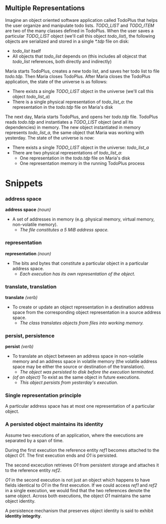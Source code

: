 ## Multiple Representations

Imagine an object oriented software application called TodoPlus that helps the
user organize and manipulate todo lists. *TODO_LIST* and *TODO_ITEM* are two of
the many classes defined in TodoPlus. When the user saves a particular
*TODO_LIST* object (we'll call this object *todo_list*), the following objects
are serialized and stored in a single _\*.tdp_ file on disk:

- *todo_list* itself
- All objects that *todo_list* depends on (this includes all objecst that
  *todo_list* references, both directly and indirectly)

Maria starts TodoPlus, creates a new todo list, and saves her todo list to file
*todo.tdp*. Then Maria closes TodoPlus. After Maria closes the TodoPlus
application, the state of the universe is as follows:

- There exists a single *TODO_LIST* object in the universe (we'll call this
  object *todo_list_a*)
- There is a single physical representation of *todo_list_a*: the representation
  in the *todo.tdp* file on Maria's disk

The next day, Maria starts TodoPlus, and opens her *todo.tdp* file. TodoPlus
reads *todo.tdp* and instantiates a *TODO_LIST* object (and all its
dependencies) in memory. The new object instantiated in memory represents
*todo_list_a*, the same object that Maria was working with yesterday. The state
of the universe is now:

- There exists a single *TODO_LIST* object in the universe: *todo_list_a*
- There are two physical representations of *todo_list_a*:
  - One representation in the *todo.tdp* file on Maria's disk
  - One representation memory in the running TodoPlus process

# Snippets

### address space

**address space** *(noun)*

- A set of addresses in memory (e.g. physical memory, virtual memory,
  non-volatile memory).
  - *The file constitutes a 5 MiB address space.*

### representation

**representation** *(noun)*

- The bits and bytes that constitute a particular object in a particular
  address space.
  - *Each execution has its own representation of the object.*

### translate, translation

**translate** *(verb)*

- To create or update an object representation in a destination address space
  from the corresponding object representation in a source address space.
  - *The class translates objects from files into working memory.*

### persist, persistence

**persist** *(verb)*

- To translate an object between an address space in non-volatile memory and an
  address space in volatile memory (the volatile address space may be either
  the source or destination of the translation).
  - *The object was persisted to disk before the execution terminated.*
- *(of an object)* To exist as the same object in future executions.
  - *This object persists from yesterday's execution.*

### Single representation principle

A particular address space has at most one representation of a particular
object.

### A persisted object maintains its identity

Assume two executions of an application, where the executions are separated by
a span of time.

During the first execution the reference entity *ref1* becomes attached to the
object *O1*. The first execution ends and *O1* is persisted.

The second excecution retrieves *O1* from persistent storage and attaches it to
the reference entity *ref2*.

*O1* in the second execution is not just an object which happens to have fields
identical to *O1* in the first execution. If we could access *ref1* and *ref2*
in a single execution, we would find that the two references denote the same
object. Across both executions, the object *O1* maintains the same object
identity.

A persistence mechanism that preserves object identity is said to exhibit
**identity integrity**.

